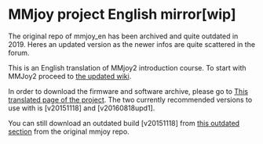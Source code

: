 # MMjoy project English mirror[wip]

The original repo of mmjoy_en has been archived and quite outdated in 2019. Heres an updated version as the newer infos are quite scattered in the forum.

This is an English translation of MMjoy2 introduction course.
To start with MMJoy2 proceed to [the updated wiki](https://github.com/gordonhch/mmjoy_en/wiki).

In order to download the firmware and software archive, please go to [This translated page of the project](https://translate.google.com/translate?hl=en&sl=ru&tl=en&u=https%3A%2F%2Fsites.google.com%2Fsite%2Fmmjoyproject%2Ffajly-dla-skacivania&sandbox=1). The two currently recommended versions to use with is [v20151118] and [v20160818upd1]. 

You can still download an outdated build [v20151118] from [this outdated section](https://github.com/MMjoy/mmjoy_en/tree/master/firmware%20and%20software%20release) from the original mmjoy repo.
